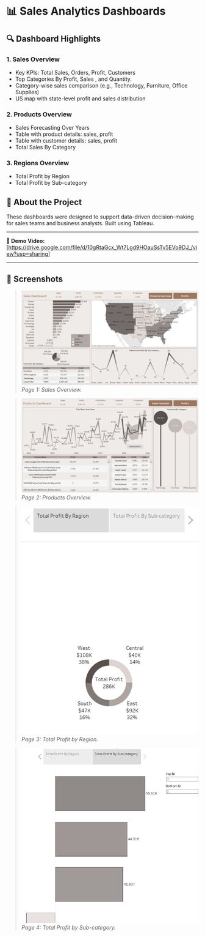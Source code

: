 # 📊 Sales Analytics Dashboards

## 🔍 Dashboard Highlights

### 1. **Sales Overview**
- Key KPIs: Total Sales, Orders, Profit, Customers
- Top Categories By Profit, Sales , and Quantity.
- Category-wise sales comparison (e.g., Technology, Furniture, Office Supplies)
- US map with state-level profit and sales distribution

### 2. **Products Overview**
- Sales Forecasting Over Years
- Table with product details: sales, profit
- Table with customer details: sales, profit
- Total Sales By Category

### 3. **Regions Overview**
- Total Profit by Region
- Total Profit by Sub-category

## 📁 About the Project
These dashboards were designed to support data-driven decision-making for sales teams and business analysts. Built using Tableau.

---

**🔗 Demo Video:** [https://drive.google.com/file/d/10gRtaGcx_Wt7Lgd9HOauSsTv5EVo9DJ_/view?usp=sharing]

---

## 📸 Screenshots

> ![Page 1 - Sales Overview](https://github.com/eslam556/Super-Store-Dashboard/blob/main/Sales%20Overview.jpg)
> *Page 1: Sales Overview.*

> ![Page 2 - Products Overview](https://github.com/eslam556/Super-Store-Dashboard/blob/main/Products%20Overview.jpg)
> *Page 2: Products Overview.*

> ![Page 3 - Total Profit by Region](https://github.com/eslam556/Super-Store-Dashboard/blob/main/Total%20Profit%20by%20Region.jpg)
> *Page 3: Total Profit by Region.*

> ![Page 4 - Total Profit by Sub-category](https://github.com/eslam556/Super-Store-Dashboard/blob/main/Total%20Profit%20by%20Sub-category.jpg)
> *Page 4: Total Profit by Sub-category.*
